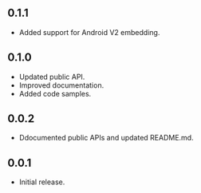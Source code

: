 ## 0.1.1

- Added support for Android V2 embedding.

## 0.1.0

- Updated public API.
- Improved documentation.
- Added code samples.

## 0.0.2

- Ddocumented public APIs and updated README.md.

## 0.0.1

- Initial release.
